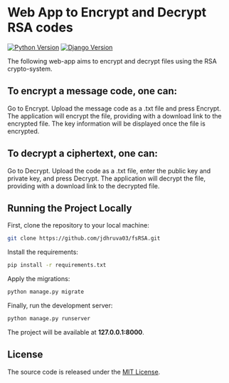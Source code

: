 # Web App to Encrypt and Decrypt RSA codes

[![Python Version](https://img.shields.io/badge/python-3.9.15-brightgreen.svg)](https://python.org)
[![Django Version](https://img.shields.io/badge/django-3.2.5-brightgreen.svg)](https://djangoproject.com)

The following web-app aims to encrypt and decrypt files using the RSA crypto-system.

## To encrypt a message code, one can:
Go to Encrypt. Upload the message code as a .txt file and press Encrypt. The application will encrypt the file, providing with a download link to the encrypted file. The key information will be displayed once the file is encrypted.

## To decrypt a ciphertext, one can:
Go to Decrypt. Upload the code as a .txt file, enter the public key and private key, and press Decrypt. The application will decrypt the file, providing with a download link to the decrypted file.

## Running the Project Locally

First, clone the repository to your local machine:

```bash
git clone https://github.com/jdhruva03/fsRSA.git
```

Install the requirements:

```bash
pip install -r requirements.txt
```

Apply the migrations:

```bash
python manage.py migrate
```

Finally, run the development server:

```bash
python manage.py runserver
```

The project will be available at **127.0.0.1:8000**.

## License

The source code is released under the [MIT License](https://github.com/jdhruva03/fsRSA/blob/master/LICENSE).